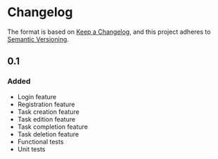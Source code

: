 # Changelog
The format is based on [Keep a Changelog](https://keepachangelog.com/en/1.0.0/),
and this project adheres to [Semantic Versioning](https://semver.org/spec/v2.0.0.html).


## 0.1 
### Added
- Login feature
- Registration feature
- Task creation feature
- Task edition feature
- Task completion feature
- Task deletion feature
- Functional tests
- Unit tests